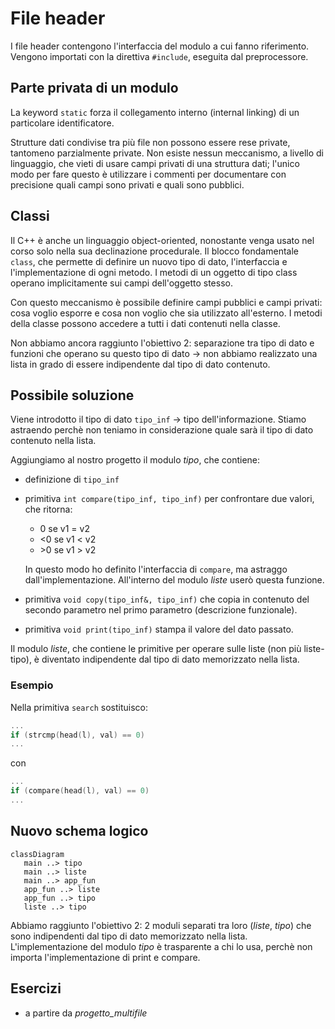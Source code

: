 # File header
I file header contengono l'interfaccia del modulo a cui fanno riferimento. Vengono importati con la direttiva `#include`, eseguita dal preprocessore.

## Parte privata di un modulo
La keyword `static` forza il collegamento interno (internal linking) di un particolare identificatore.

Strutture dati condivise tra più file non possono essere rese private, tantomeno parzialmente private.
Non esiste nessun meccanismo, a livello di linguaggio, che vieti di usare campi privati di una struttura dati; l'unico modo per fare questo è utilizzare i commenti per documentare con precisione quali campi sono privati e quali sono pubblici.

## Classi
Il C++ è anche un linguaggio object-oriented, nonostante venga usato nel corso solo nella sua declinazione procedurale. Il blocco fondamentale `class`, che permette di definire un nuovo tipo di dato, l'interfaccia e l'implementazione di ogni metodo. I metodi di un oggetto di tipo class operano implicitamente sui campi dell'oggetto stesso.

Con questo meccanismo è possibile definire campi pubblici e campi privati: cosa voglio esporre e cosa non voglio che sia utilizzato all'esterno. I metodi della classe possono accedere a tutti i dati contenuti nella classe.

Non abbiamo ancora raggiunto l'obiettivo 2: separazione tra tipo di dato e funzioni che operano su questo tipo di dato &rarr; non abbiamo realizzato una lista in grado di essere indipendente dal tipo di dato contenuto.

## Possibile soluzione
Viene introdotto il tipo di dato `tipo_inf` -> tipo dell'informazione. Stiamo astraendo perchè non teniamo in considerazione quale sarà il tipo di dato contenuto nella lista.

Aggiungiamo al nostro progetto il modulo _tipo_, che contiene:
 - definizione di `tipo_inf`
 - primitiva `int compare(tipo_inf, tipo_inf)` per confrontare due valori, che ritorna:
    - 0 se v1 = v2
    - <0 se v1 < v2
    - \>0 se v1 > v2
    
    In questo modo ho definito l'interfaccia di `compare`, ma astraggo dall'implementazione. All'interno del modulo _liste_ userò questa funzione.
 - primitiva `void copy(tipo_inf&, tipo_inf)` che copia in contenuto del secondo parametro nel primo parametro (descrizione funzionale).
 - primitiva `void print(tipo_inf)` stampa il valore del dato passato.

Il modulo _liste_, che contiene le primitive per operare sulle liste (non più liste-tipo), è diventato indipendente dal tipo di dato memorizzato nella lista.

### Esempio
Nella primitiva `search` sostituisco:
```c
...
if (strcmp(head(l), val) == 0)
...
```
con
```c
...
if (compare(head(l), val) == 0)
...
```

## Nuovo schema logico
```mermaid
classDiagram
   main ..> tipo
   main ..> liste
   main ..> app_fun
   app_fun ..> liste
   app_fun ..> tipo
   liste ..> tipo
```

Abbiamo raggiunto l'obiettivo 2: 2 moduli separati tra loro (_liste_, _tipo_) che sono indipendenti dal tipo di dato memorizzato nella lista. L'implementazione del modulo _tipo_ è trasparente a chi lo usa, perchè non importa l'implementazione di print e compare.

## Esercizi
- a partire da _progetto\_multifile_